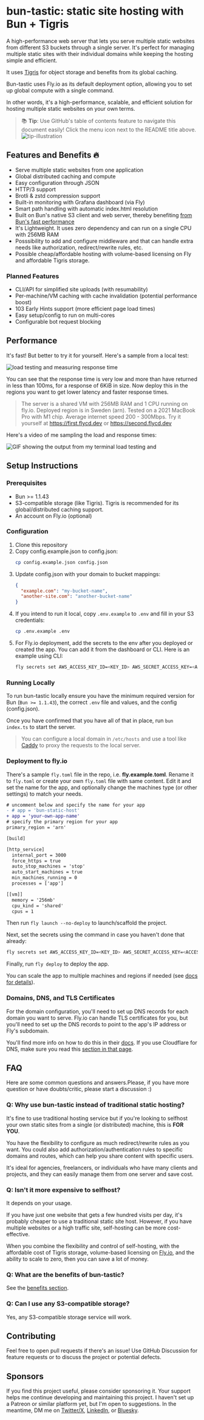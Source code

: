 # bun-tastic: static site hosting with Bun + Tigris

A high-performance web server that lets you serve multiple static websites from different S3 buckets through a single server. It's perfect for managing multiple static sites with their individual domains while keeping the hosting simple and efficient.

It uses [Tigris](https://www.tigrisdata.com/) for object storage and benefits from its global caching.

Bun-tastic uses Fly.io as its default deployment option, allowing you to set up global compute with a single command.

In other words, it's a high-performance, scalable, and efficient solution for hosting multiple static websites on your own terms.

> 📚 **Tip**: Use GitHub's table of contents feature to navigate this document easily! Click the menu icon next to the README title above. 
![tip-illustration](https://i.imgur.com/16RFa09.png)

## Features and Benefits 🔥

- Serve multiple static websites from one application
- Global distributed caching and compute
- Easy configuration through JSON
- HTTP/3 support
- Brotli & zstd compression support
- Built-in monitoring with Grafana dashboard (via Fly)
- Smart path handling with automatic index.html resolution
- Built on Bun's native S3 client and web server, thereby benefiting [from Bun's fast performance](https://x.com/jarredsumner/status/1877660347709972484)
- It's Lightweight. It uses zero dependency and can run on a single CPU with 256MB RAM
- Posssibility to add and configure middleware and that can handle extra needs like authorization, redirect/rewrite rules, etc.
- Possible cheap/affordable hosting with volume-based licensing on Fly and affordable Tigris storage.

### Planned Features

- CLI/API for simplified site uploads (with resumability)
- Per-machine/VM caching with cache invalidation (potential performance boost)
- 103 Early Hints support (more efficient page load times)
- Easy setup/config to run on multi-cores
- Configurable bot request blocking

## Performance

It's fast! But better to try it for yourself. Here's a sample from a local test:

![load testing and measuring response time](https://cdn.hashnode.com/res/hashnode/image/upload/v1736875740269/531f0b7a-5b22-44f6-9156-57b5619f63f9.webp)

You can see that the response time is very low and more than have returned in less than 100ms, for a response of 6KiB in size. Now deploy this in the regions you want to get lower latency and faster response times.

> The server is a shared VM with 256MB RAM and 1 CPU running on fly.io. Deployed region is in Sweden (arn).
> Tested on a 2021 MacBook Pro with M1 chip. Average internet speed 200 - 300Mbps.
> Try it yourself at https://first.flycd.dev or https://second.flycd.dev

Here's a video of me sampling the load and response times:

![GIF showing the output from my terminal load testing and ](https://dev-to-uploads.s3.amazonaws.com/uploads/articles/zy6zc10dg96vv3qel94u.gif)

## Setup Instructions

### Prerequisites

- Bun >= 1.1.43
- S3-compatible storage (like Tigris). Tigris is recommended for its global/distributed caching support.
- An account on Fly.io (optional)

### Configuration

1. Clone this repository
2. Copy config.example.json to config.json:
   ```bash
   cp config.example.json config.json
   ```
3. Update config.json with your domain to bucket mappings:
   ```json
   {
     "example.com": "my-bucket-name",
     "another-site.com": "another-bucket-name"
   }
   ```
4. If you intend to run it local, copy `.env.example` to `.env` and fill in your S3 credentials:
   ```bash
   cp .env.example .env
   ```
5. For Fly.io deployment, add the secrets to the env after you deployed or created the app. You can add it from the dashboard or CLI. Here is an example using CLI:
   ```bash
   fly secrets set AWS_ACCESS_KEY_ID=<KEY_ID> AWS_SECRET_ACCESS_KEY=<ACCESS_KEY> AWS_REGION=auto AWS_ENDPOINT=https://fly.storage.tigris.dev
   ```

### Running Locally

To run bun-tastic locally ensure you have the minimum required version for Bun (`Bun >= 1.1.43`), the correct `.env` file and values, and the config (config.json).

Once you have confirmed that you have all of that in place, run `bun index.ts` to start the server.

> You can configure a local domain in `/etc/hosts` and use a tool like [Caddy](https://caddyserver.com/) to proxy the requests to the local server.

### Deployment to fly.io

There's a sample `fly.toml` file in the repo, i.e. **fly.example.toml**. Rename it to `fly.toml` or create your own `fly.toml` file with same content. Edit it and set the name for the app, and optionally change the machines type (or other settings) to match your needs.

```diff
# uncomment below and specify the name for your app
- # app = 'bun-static-host'
+ app = 'your-own-app-name'
# specify the primary region for your app
primary_region = 'arn'

[build]

[http_service]
  internal_port = 3000
  force_https = true
  auto_stop_machines = 'stop'
  auto_start_machines = true
  min_machines_running = 0
  processes = ['app']

[[vm]]
  memory = '256mb'
  cpu_kind = 'shared'
  cpus = 1
```

Then run `fly launch --no-deploy` to launch/scaffold the project. 

Next, set the secrets using the command in case you haven't done that already:

```bash
fly secrets set AWS_ACCESS_KEY_ID=<KEY_ID> AWS_SECRET_ACCESS_KEY=<ACCESS_KEY> AWS_REGION=auto AWS_ENDPOINT=https://fly.storage.tigris.dev
```

Finally, run `fly deploy` to deploy the app. 

You can scale the app to multiple machines and regions if needed (see [docs for details](https://fly.io/docs/flyctl/scale-count/)).

### Domains, DNS, and TLS Certificates

For the domain configuration, you'll need to set up DNS records for each domain you want to serve. Fly.io can handle TLS certificates for you, but you'll need to set up the DNS records to point to the app's IP address or Fly's subdomain.

You'll find more info on how to do this in their [docs](https://fly.io/docs/networking/custom-domain/). If you use Cloudflare for DNS, make sure you read this [section in that page](https://fly.io/docs/networking/custom-domain/#i-use-cloudflare-and-there-seems-to-be-a-problem-issuing-or-validating-my-fly-io-tls-certificate).

## FAQ


Here are some common questions and answers.Please, if you have more question or have doubts/critic, please start a discussion :)

### Q: Why use bun-tastic instead of traditional static hosting?

It's fine to use traditional hosting service but if you're looking to selfhost your own static sites from a single (or distributed) machine, this is **FOR YOU**.

You have the flexibility to configure as much redirect/rewrite rules as you want. You could also add authorization/authentication rules to specific domains and routes, which can help you share content with specific users.

It's ideal for agencies, freelancers, or individuals who have many clients and projects, and they can easily manage them from one server and save cost.

### Q: Isn't it more expensive to selfhost?

It depends on your usage.

If you have just one website that gets a few hundred visits per day, it's probably cheaper to use a traditional static site host. However, if you have multiple websites or a high traffic site, self-hosting can be more cost-effective.

When you combine the flexibility and control of self-hosting, with the affordable cost of Tigris storage, volume-based licensing on [Fly.io](https://fly.io/pricing/), and the ability to scale to zero, then you can save a lot of money.

### Q: What are the benefits of bun-tastic?

See the [benefits section](#features-and-benefits-).

### Q: Can I use any S3-compatible storage?

Yes, any S3-compatible storage service will work.

## Contributing

Feel free to open pull requests if there's an issue! Use GitHub Discussion for feature requests or to discuss the project or potential defects.

## Sponsors

If you find this project useful, please consider sponsoring it. Your support helps me continue developing and maintaining this project. I haven't set up a Patreon or similar platform yet, but I'm open to suggestions. In the meantime, DM me on [Twitter/X](https://x.com/p_mbanugo), [LinkedIn](https://www.linkedin.com/in/pmbanugo/), or [Bluesky](https://bsky.app/profile/pmbanugo.me).

